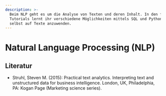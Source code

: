 ```yaml
---
description: >-
  Beim NLP geht es um die Analyse von Texten und deren Inhalt. In den folgenden
  Tutorials lernt ihr verschiedene Möglichkeiten mittels SQL und Python NLP
  selbst auf Texte anzuwenden.
---
```


# Natural Language Processing \(NLP\)

## Literatur

* Struhl, Steven M. \(2015\): Practical text analytics. Interpreting text and unstructured data for business intelligence. London, UK, Philadelphia, PA: Kogan Page \(Marketing science series\).

